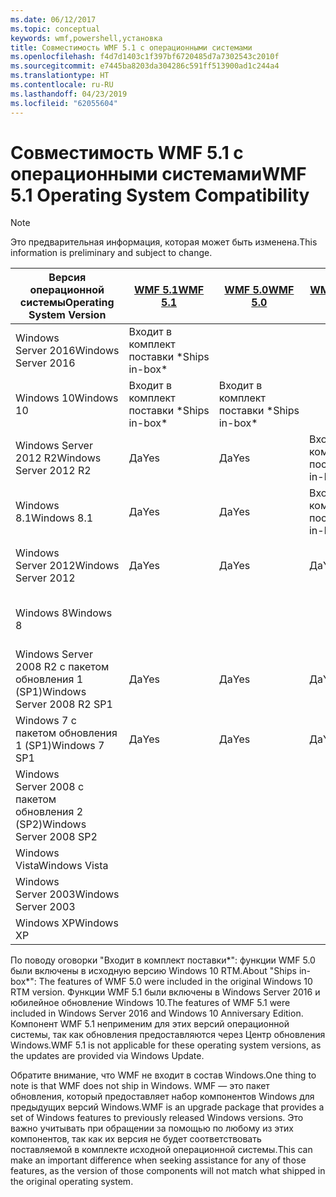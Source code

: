 ```yaml
---
ms.date: 06/12/2017
ms.topic: conceptual
keywords: wmf,powershell,установка
title: Совместимость WMF 5.1 с операционными системами
ms.openlocfilehash: f4d7d1403c1f397bf6720485d7a7302543c2010f
ms.sourcegitcommit: e7445ba8203da304286c591ff513900ad1c244a4
ms.translationtype: HT
ms.contentlocale: ru-RU
ms.lasthandoff: 04/23/2019
ms.locfileid: "62055604"
---
```

# <a name="wmf-51-operating-system-compatibility"></a><span data-ttu-id="d49b0-103">Совместимость WMF 5.1 с операционными системами</span><span class="sxs-lookup"><span data-stu-id="d49b0-103">WMF 5.1 Operating System Compatibility</span></span>

> [!NOTE]
> <span data-ttu-id="d49b0-104">Это предварительная информация, которая может быть изменена.</span><span class="sxs-lookup"><span data-stu-id="d49b0-104">This information is preliminary and subject to change.</span></span>

| <span data-ttu-id="d49b0-105">Версия операционной системы</span><span class="sxs-lookup"><span data-stu-id="d49b0-105">Operating System Version</span></span> | [<span data-ttu-id="d49b0-106">WMF 5.1</span><span class="sxs-lookup"><span data-stu-id="d49b0-106">WMF 5.1</span></span>](https://aka.ms/wmf51download) | [<span data-ttu-id="d49b0-107">WMF 5.0</span><span class="sxs-lookup"><span data-stu-id="d49b0-107">WMF 5.0</span></span>](https://aka.ms/wmf5download) | [<span data-ttu-id="d49b0-108">WMF 4.0</span><span class="sxs-lookup"><span data-stu-id="d49b0-108">WMF 4.0</span></span>](https://aka.ms/wmf4download) |  [<span data-ttu-id="d49b0-109">WMF 3.0</span><span class="sxs-lookup"><span data-stu-id="d49b0-109">WMF 3.0</span></span>](https://aka.ms/wmf3download) | [<span data-ttu-id="d49b0-110">WMF 2.0</span><span class="sxs-lookup"><span data-stu-id="d49b0-110">WMF 2.0</span></span>](https://aka.ms/wmf2download) |
| ------------------------ | ----------- | ----------- | ----------- | ------------ |  ------------- |
| <span data-ttu-id="d49b0-111">Windows Server 2016</span><span class="sxs-lookup"><span data-stu-id="d49b0-111">Windows Server 2016</span></span> | <span data-ttu-id="d49b0-112">Входит в комплект поставки \*</span><span class="sxs-lookup"><span data-stu-id="d49b0-112">Ships in-box\*</span></span> |  |  |  |  |
| <span data-ttu-id="d49b0-113">Windows 10</span><span class="sxs-lookup"><span data-stu-id="d49b0-113">Windows 10</span></span> | <span data-ttu-id="d49b0-114">Входит в комплект поставки \*</span><span class="sxs-lookup"><span data-stu-id="d49b0-114">Ships in-box\*</span></span> | <span data-ttu-id="d49b0-115">Входит в комплект поставки \*</span><span class="sxs-lookup"><span data-stu-id="d49b0-115">Ships in-box\*</span></span>  | | | |
| <span data-ttu-id="d49b0-116">Windows Server 2012 R2</span><span class="sxs-lookup"><span data-stu-id="d49b0-116">Windows Server 2012 R2</span></span>| <span data-ttu-id="d49b0-117">Да</span><span class="sxs-lookup"><span data-stu-id="d49b0-117">Yes</span></span> | <span data-ttu-id="d49b0-118">Да</span><span class="sxs-lookup"><span data-stu-id="d49b0-118">Yes</span></span> | <span data-ttu-id="d49b0-119">Входит в комплект поставки</span><span class="sxs-lookup"><span data-stu-id="d49b0-119">Ships in-box</span></span> |  |  |
| <span data-ttu-id="d49b0-120">Windows 8.1</span><span class="sxs-lookup"><span data-stu-id="d49b0-120">Windows 8.1</span></span> | <span data-ttu-id="d49b0-121">Да</span><span class="sxs-lookup"><span data-stu-id="d49b0-121">Yes</span></span> | <span data-ttu-id="d49b0-122">Да</span><span class="sxs-lookup"><span data-stu-id="d49b0-122">Yes</span></span> |  <span data-ttu-id="d49b0-123">Входит в комплект поставки</span><span class="sxs-lookup"><span data-stu-id="d49b0-123">Ships in-box</span></span> |  |  |
| <span data-ttu-id="d49b0-124">Windows Server 2012</span><span class="sxs-lookup"><span data-stu-id="d49b0-124">Windows Server 2012</span></span> | <span data-ttu-id="d49b0-125">Да</span><span class="sxs-lookup"><span data-stu-id="d49b0-125">Yes</span></span> | <span data-ttu-id="d49b0-126">Да</span><span class="sxs-lookup"><span data-stu-id="d49b0-126">Yes</span></span> | <span data-ttu-id="d49b0-127">Да</span><span class="sxs-lookup"><span data-stu-id="d49b0-127">Yes</span></span> |  <span data-ttu-id="d49b0-128">Входит в комплект поставки</span><span class="sxs-lookup"><span data-stu-id="d49b0-128">Ships in-box</span></span> | |
| <span data-ttu-id="d49b0-129">Windows 8</span><span class="sxs-lookup"><span data-stu-id="d49b0-129">Windows 8</span></span> |  |  |  | <span data-ttu-id="d49b0-130">Входит в комплект поставки</span><span class="sxs-lookup"><span data-stu-id="d49b0-130">Ships in-box</span></span> | |
| <span data-ttu-id="d49b0-131">Windows Server 2008 R2 с пакетом обновления 1 (SP1)</span><span class="sxs-lookup"><span data-stu-id="d49b0-131">Windows Server 2008 R2 SP1</span></span> | <span data-ttu-id="d49b0-132">Да</span><span class="sxs-lookup"><span data-stu-id="d49b0-132">Yes</span></span> | <span data-ttu-id="d49b0-133">Да</span><span class="sxs-lookup"><span data-stu-id="d49b0-133">Yes</span></span> | <span data-ttu-id="d49b0-134">Да</span><span class="sxs-lookup"><span data-stu-id="d49b0-134">Yes</span></span> |  <span data-ttu-id="d49b0-135">Да</span><span class="sxs-lookup"><span data-stu-id="d49b0-135">Yes</span></span>| <span data-ttu-id="d49b0-136">Входит в комплект поставки</span><span class="sxs-lookup"><span data-stu-id="d49b0-136">Ships in-box</span></span> |
| <span data-ttu-id="d49b0-137">Windows 7 с пакетом обновления 1 (SP1)</span><span class="sxs-lookup"><span data-stu-id="d49b0-137">Windows 7 SP1</span></span>  | <span data-ttu-id="d49b0-138">Да</span><span class="sxs-lookup"><span data-stu-id="d49b0-138">Yes</span></span> | <span data-ttu-id="d49b0-139">Да</span><span class="sxs-lookup"><span data-stu-id="d49b0-139">Yes</span></span> | <span data-ttu-id="d49b0-140">Да</span><span class="sxs-lookup"><span data-stu-id="d49b0-140">Yes</span></span> | <span data-ttu-id="d49b0-141">Да</span><span class="sxs-lookup"><span data-stu-id="d49b0-141">Yes</span></span> | <span data-ttu-id="d49b0-142">Входит в комплект поставки</span><span class="sxs-lookup"><span data-stu-id="d49b0-142">Ships in-box</span></span> |
| <span data-ttu-id="d49b0-143">Windows Server 2008 с пакетом обновления 2 (SP2)</span><span class="sxs-lookup"><span data-stu-id="d49b0-143">Windows Server 2008 SP2</span></span> | | | | <span data-ttu-id="d49b0-144">Да</span><span class="sxs-lookup"><span data-stu-id="d49b0-144">Yes</span></span> | <span data-ttu-id="d49b0-145">Да</span><span class="sxs-lookup"><span data-stu-id="d49b0-145">Yes</span></span> |
| <span data-ttu-id="d49b0-146">Windows Vista</span><span class="sxs-lookup"><span data-stu-id="d49b0-146">Windows Vista</span></span> | | | | | <span data-ttu-id="d49b0-147">Да</span><span class="sxs-lookup"><span data-stu-id="d49b0-147">Yes</span></span> |
| <span data-ttu-id="d49b0-148">Windows Server 2003</span><span class="sxs-lookup"><span data-stu-id="d49b0-148">Windows Server 2003</span></span>| | | |  | <span data-ttu-id="d49b0-149">Да</span><span class="sxs-lookup"><span data-stu-id="d49b0-149">Yes</span></span> |
| <span data-ttu-id="d49b0-150">Windows XP</span><span class="sxs-lookup"><span data-stu-id="d49b0-150">Windows XP</span></span> | | | |  | <span data-ttu-id="d49b0-151">Да</span><span class="sxs-lookup"><span data-stu-id="d49b0-151">Yes</span></span> |

<span data-ttu-id="d49b0-152">По поводу оговорки "Входит в комплект поставки\*": функции WMF 5.0 были включены в исходную версию Windows 10 RTM.</span><span class="sxs-lookup"><span data-stu-id="d49b0-152">About "Ships in-box\*": The features of WMF 5.0 were included in the original Windows 10 RTM version.</span></span>
<span data-ttu-id="d49b0-153">Функции WMF 5.1 были включены в Windows Server 2016 и юбилейное обновление Windows 10.</span><span class="sxs-lookup"><span data-stu-id="d49b0-153">The features of WMF 5.1 were included in Windows Server 2016 and Windows 10 Anniversary Edition.</span></span>
<span data-ttu-id="d49b0-154">Компонент WMF 5.1 неприменим для этих версий операционной системы, так как обновления предоставляются через Центр обновления Windows.</span><span class="sxs-lookup"><span data-stu-id="d49b0-154">WMF 5.1 is not applicable for these operating system versions, as the updates are provided via Windows Update.</span></span>

<span data-ttu-id="d49b0-155">Обратите внимание, что WMF не входит в состав Windows.</span><span class="sxs-lookup"><span data-stu-id="d49b0-155">One thing to note is that WMF does not ship in Windows.</span></span>
<span data-ttu-id="d49b0-156">WMF — это пакет обновления, который предоставляет набор компонентов Windows для предыдущих версий Windows.</span><span class="sxs-lookup"><span data-stu-id="d49b0-156">WMF is an upgrade package that provides a set of Windows features to previously released Windows versions.</span></span>
<span data-ttu-id="d49b0-157">Это важно учитывать при обращении за помощью по любому из этих компонентов, так как их версия не будет соответствовать поставляемой в комплекте исходной операционной системы.</span><span class="sxs-lookup"><span data-stu-id="d49b0-157">This can make an important difference when seeking assistance for any of those features, as the version of those components will not match what shipped in the original operating system.</span></span>
